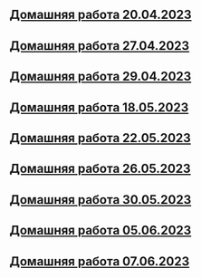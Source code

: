## [Домашняя работа 20.04.2023](/homeWork/Task.cs)
## [Домашняя работа 27.04.2023](/homeWork2/Program.cs)
## [Домашняя работа 29.04.2023](/homeWork3/Program.cs)
## [Домашняя работа 18.05.2023](/homeWork4/Program.cs)
## [Домашняя работа 22.05.2023](/homeWork5/Program.cs)
## [Домашняя работа 26.05.2023](/homeWork6/Program.cs)
## [Домашняя работа 30.05.2023](/homeWork7/Program.cs)
## [Домашняя работа 05.06.2023](/homeWork8/Program.cs)
## [Домашняя работа 07.06.2023](/homeWork9/Program.cs)